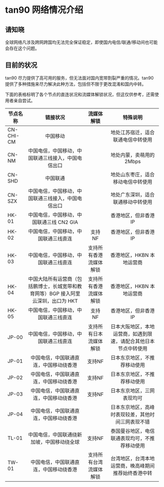 # tan90 网络情况介绍
## 请知晓
全球网络凡涉及跨网跨国均无法完全保证稳定，即使国内电信/联通/移动间也可能会存在这个问题。

## 目前的状况
tan90 尽力提供了高可用的服务，但无法面对国内宽带割裂严重的情况。tan90 提供了多种措施来尽力解决此种方法，包括但不限于更改混淆和国内中转。

下面的表格标明了各个节点的直连状况和流媒体解锁状况，但这仅供参考，还需使用者亲自尝试。

|节点名称|链接状况|流媒体解锁|特殊说明|
| ---------- | :-----------:  | :-----------:  |:-----------:|
|CN-CHI-CM|中国移动||地处江苏宿迁，适合联通电信中转使用|
|CN-NM|中国电信，中国移动，中国联通三线接入，中国电信出口||地处内蒙，卖萌用的2Mbps|
|CN-SHD|中国联通||地处山东枣庄，适合移动电信中转使用|
|CN-SZX|中国电信，中国移动，中国联通三线接入，中国电信出口||地处广东深圳，适合联通移动中转使用|
|HK-01|中国电信，中国移动，中国联通三线 CN2 GIA||香港地区，但非香港 IP|
|HK-02|中国电信，中国移动，中国联通三线直连|支持 NF|香港地区，但非香港 IP|
|HK-03|中国电信，中国移动，中国联通三线直连|支持所有香港流媒体解锁|香港地区，HKBN 本地运营商|
|HK-04|中国大陆所有运营商（包括鹏博士，长城宽带和教育网等）BGP 接入阿里云深圳，出口为 HKT|支持所有香港流媒体解锁|香港地区，HKBN 本地运营商|
|HK-05|中国电信，中国移动，中国联通三线直连|支持 NF|香港地区，但非香港 IP|
|JP-00|中国电信，中国移动，中国联通三线直连|支持所有日本流媒体解锁|日本大阪地区，本地运营商，如遇到限速，请配合其他日本节点中转使用|
|JP-01|中国电信，中国联通直连，中国移动绕香港|支持NF|日本东京地区，不推荐移动使用|
|JP-02|中国电信，中国联通直连，中国移动绕香港|支持NF|日本东京地区，不推荐移动使用|
|JP-03|中国电信，中国联通直连，中国移动绕香港|支持NF|日本东京地区，三网表现均可|
|JP-04|中国电信，中国联通直连，中国移动绕香港||日本东京地区，高峰时表现较差，其他时间三网表现不错|
|TL-01|中国电信，中国联通绕新加坡，中国移动绕全球|支持NF|泰国曼谷地区，电信联通表现均可，不推荐移动使用|
|TW-01|中国电信，中国联通直连，中国移动绕香港|支持所有台湾流媒体解锁|台湾地区，台湾本地运营商，晚高峰期间推荐始终香港中转|
